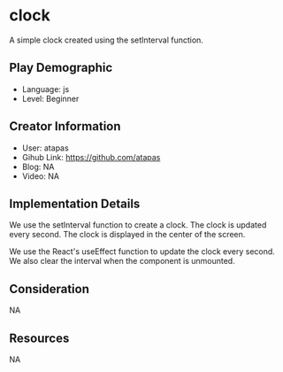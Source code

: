 # clock

A simple clock created using the setInterval function.

## Play Demographic

- Language: js
- Level: Beginner

## Creator Information

- User: atapas
- Gihub Link: https://github.com/atapas
- Blog: NA
- Video: NA

## Implementation Details

We use the setInterval function to create a clock. The clock is updated every second. The clock is displayed in the center of the screen.

We use the React's useEffect function to update the clock every second. We also clear the interval when the component is unmounted.

## Consideration

NA

## Resources

NA